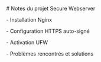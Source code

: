 \# Notes du projet Secure Webserver



\- Installation Nginx

\- Configuration HTTPS auto-signé

\- Activation UFW

\- Problèmes rencontrés et solutions



